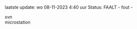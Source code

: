 laatste update: 
wo 08-11-2023  4:40   uur 
Status: FAALT - fout - 
<div class="service R">svn</div><div class="service R">microstation</div>